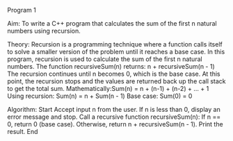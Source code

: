Program 1

Aim:
To write a C++ program that calculates the sum of the first n natural numbers using recursion.

 Theory:
Recursion is a programming technique where a function calls itself to solve a smaller version of the problem until it reaches a base case.
In this program, recursion is used to calculate the sum of the first n natural numbers. The function recursiveSum(n) returns:
n + recursiveSum(n - 1)
The recursion continues until n becomes 0, which is the base case. At this point, the recursion stops and the values are returned back up the call stack to get the total sum.
Mathematically:Sum(n) = n + (n-1) + (n-2) + ... + 1
Using recursion:
Sum(n) = n + Sum(n - 1)
Base case:
Sum(0) = 0

 Algorithm:
Start
Accept input n from the user.
If n is less than 0, display an error message and stop.
Call a recursive function recursiveSum(n):
If n == 0, return 0 (base case).
Otherwise, return n + recursiveSum(n - 1).
Print the result.
End
